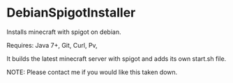 # DebianSpigotInstaller
Installs minecraft with spigot on debian.

Requires:
Java 7+,
Git,
Curl,
Pv,

It builds the latest minecraft server with spigot and adds its own start.sh file. 

NOTE:
Please contact me if you would like this taken down.
